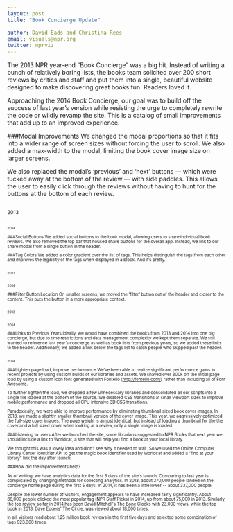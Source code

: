 ```yaml
---
layout: post
title: "Book Concierge Update"

author: David Eads and Christina Rees
email: visuals@npr.org
twitter: nprviz
---
```

The 2013 NPR year-end “Book Concierge” was a big hit. Instead of writing a bunch of relatively boring lists, the books team solicited over 200 short reviews by critics and staff and put them into a single, beautiful website designed to make discovering great books fun. Readers loved it.

Approaching the 2014 Book Concierge, our goal was to build off the success of last year’s version while resisting the urge to completely rewrite the code or wildly revamp the site. This is a catalog of small improvements that add up to an improved experience.

###Modal Improvements
We changed the modal proportions so that it fits into a wider range of screen sizes without forcing the user to scroll. We also added a max-width to the modal, limiting the book cover image size on larger screens.

We also replaced the modal’s ‘previous’ and ‘next’ buttons &mdash; which were tucked away at the bottom of the review &mdash; with side paddles. This allows the user to easily click through the reviews without having to hunt for the buttons at the bottom of each review.

<img src="/img/posts/books14-image-size-2013.jpg" alt="">
<p><small>2013<small></p>

<img src="/img/posts/books14-image-size-2014.jpg" alt="">
<p><small>2014</small></p>

###Social Buttons
We added social buttons to the book modal, allowing users to share individual book reviews.
We also removed the top bar that housed share buttons for the overall app. Instead, we link to our share modal from a single button in the header.

###Tag Colors
We added a color gradient over the list of tags. This helps distinguish the tags from each other and improves the legibility of the tags when displayed in a block. And it’s pretty.

<div class="wrapper-image">
    <div class="col">
        <img src="/img/posts/books14-tags-2013.jpg" alt="">
        <p><small>2013</small></p>
    </div>
    <div class="col">
        <img src="/img/posts/books14-tags-2014.jpg" alt="">
        <p><small>2014</small></p>
    </div>
</div>

###Filter Button Location
On smaller screens, we moved the ‘filter’ button out of the header and closer to the content. This puts the button in a more appropriate context.

<div class="wrapper-image">
    <div class="col">
        <img src="/img/posts/books14-filter-2013.jpg" alt="">
        <p><small>2013</small></p>
    </div>
    <div class="col">
        <img src="/img/posts/books14-filter-2014.jpg" alt="">
        <p><small>2014</small></p>
    </div>
</div>

###Links to Previous Years
Ideally, we would have combined the books from 2013 and 2014 into one big concierge, but due to time restrictions and data management complexity we kept them separate. We still wanted to reference last year’s concierge as well as book lists from previous years, so we added these links to the header. Additionally, we added a link below the tags list to catch people who skipped past the header. 

<img src="/img/posts/books14-links-2014.jpg" alt="">
<p><small>2014</small></p>


###Lighten page load, improve performance
We’ve been able to realize significant performance gains in recent projects by using custom builds of our libraries and assets. We shaved over 300k off the initial page load by using a custom icon font generated with Fontello (http://fontello.com/) rather than including all of Font Awesome.

To further lighten the load, we dropped a few unnecessary libraries and consolidated all our scripts into a single file loaded at the bottom of the source. We disabled CSS transitions at small viewport sizes to improve mobile performance and dropped all CPU intensive 3D CSS transitions.

Paradoxically, we were able to improve performance by eliminating thumbnail sized book cover images. In 2013, we made a slightly smaller thumbnail version of the cover image. This year, we aggressively optimized the full-size cover images. The page weight is almost identical, but instead of loading a thumbnail for the the cover and a full sized cover when looking at a review, only a single image is loaded.

###Listening to users
After we launched the site, some librarians suggested to NPR Books that next year we should include a link to Worldcat, a site that will help you find a book at your local library.

We thought this was a lovely idea and didn’t see why it needed to wait.  So we used the Online Computer Library Center identifier API to get the magic book identifier used by Worldcat and added a “find at your library” link the day after launch.

###How did the improvements help?

As of writing, we have analytics data for the first 5 days of the site's launch. Comparing to last year is complicated by changing methods for collecting analytics. In 2013, about 370,000 people landed on the concierge home page during the first 5 days. In 2014, it has been a little lower -- about 337,000 people. 

Despite the lower number of visitors, engagement appears to have increased fairly significantly. About 86,000 people clicked the most popular tag (NPR Staff Picks) in 2014, up from about 75,000 in 2013. Similarly, the top review so far in 2014 has been David Mitchell's The Bone Clocks with 23,000 views, while the top book in 2013, Dave Eggers' The Circle, was viewed about 18,000 times.

In all, visitors read about 1.25 million book reviews in the first five days and selected some combination of tags 923,000 times.
